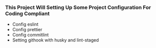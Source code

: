 ### This Project Will Setting Up Some Project Configuration For Coding Compliant ###
- Config eslint
- Config prettier
- Config commitlint
- Setting githook with husky and lint-staged